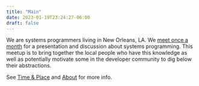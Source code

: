```yaml
---
title: "Main"
date: 2023-01-19T23:24:27-06:00
draft: false
---
```


We are systems programmers living in New Orleans, LA. We [meet once a month](/time-and-place/) for a presentation
and discussion about systems programming. This meetup is to bring together the local people who have this knowledge 
as well as potentially motivate some in the developer community to dig below their abstractions.

See [Time & Place](/time-and-place) and [About](/about) for more info.

